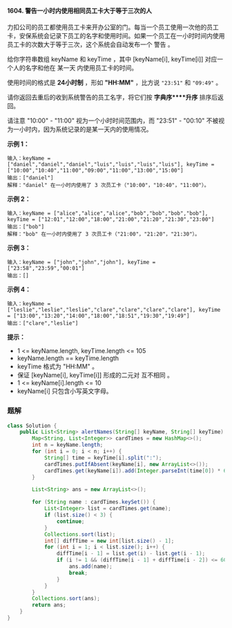 #### 1604. 警告一小时内使用相同员工卡大于等于三次的人

力扣公司的员工都使用员工卡来开办公室的门。每当一个员工使用一次他的员工卡，安保系统会记录下员工的名字和使用时间。如果一个员工在一小时时间内使用员工卡的次数大于等于三次，这个系统会自动发布一个 警告 。

给你字符串数组 keyName 和 keyTime ，其中 [keyName[i], keyTime[i]] 对应一个人的名字和他在 某一天 内使用员工卡的时间。

使用时间的格式是 **24小时制** ，形如 **"HH:MM"** ，比方说 `"23:51"` 和 `"09:49"` 。

请你返回去重后的收到系统警告的员工名字，将它们按 **字典序****升序** 排序后返回。

请注意 "10:00" - "11:00" 视为一个小时时间范围内，而 "23:51" - "00:10" 不被视为一小时内，因为系统记录的是某一天内的使用情况。

**示例 1：**

```shell
输入：keyName = ["daniel","daniel","daniel","luis","luis","luis","luis"], keyTime = ["10:00","10:40","11:00","09:00","11:00","13:00","15:00"]
输出：["daniel"]
解释："daniel" 在一小时内使用了 3 次员工卡（"10:00"，"10:40"，"11:00"）。
```

**示例 2：**

```shell
输入：keyName = ["alice","alice","alice","bob","bob","bob","bob"], keyTime = ["12:01","12:00","18:00","21:00","21:20","21:30","23:00"]
输出：["bob"]
解释："bob" 在一小时内使用了 3 次员工卡（"21:00"，"21:20"，"21:30"）。
```

**示例 3：**

```shell
输入：keyName = ["john","john","john"], keyTime = ["23:58","23:59","00:01"]
输出：[]
```

**示例 4：**

```shell
输入：keyName = ["leslie","leslie","leslie","clare","clare","clare","clare"], keyTime = ["13:00","13:20","14:00","18:00","18:51","19:30","19:49"]
输出：["clare","leslie"]
```

**提示：**

* 1 <= keyName.length, keyTime.length <= 105
* keyName.length == keyTime.length
* keyTime 格式为 "HH:MM" 。
* 保证 [keyName[i], keyTime[i]] 形成的二元对 互不相同 。
* 1 <= keyName[i].length <= 10
* keyName[i] 只包含小写英文字母。

### 题解

```java
class Solution {
    public List<String> alertNames(String[] keyName, String[] keyTime) {
        Map<String, List<Integer>> cardTimes = new HashMap<>();
        int n = keyName.length;
        for (int i = 0; i < n; i++) {
            String[] time = keyTime[i].split(":");
            cardTimes.putIfAbsent(keyName[i], new ArrayList<>());
            cardTimes.get(keyName[i]).add(Integer.parseInt(time[0]) * 60 + Integer.parseInt(time[1]));
        }

        List<String> ans = new ArrayList<>();

        for (String name : cardTimes.keySet()) {
            List<Integer> list = cardTimes.get(name);
            if (list.size() < 3) {
                continue;
            }
            Collections.sort(list);
            int[] diffTime = new int[list.size() - 1];
            for (int i = 1; i < list.size(); i++) {
                diffTime[i - 1] = list.get(i) - list.get(i - 1);
                if (i != 1 && (diffTime[i - 1] + diffTime[i - 2]) <= 60) {
                    ans.add(name);
                    break;
                }
            }
        }
        Collections.sort(ans);
        return ans;
    }
}
```

